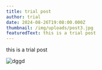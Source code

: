 ```yaml
---
title: trial post
author: trial
date: 2024-08-26T19:08:00.000Z
thumbnail: /img/uploads/post3.jpg
featuredText: this is a trial post
---
```

this is a trial post

![dggd](/img/uploads/post2.jpg "gddg")
